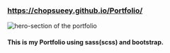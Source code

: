 ### https://chopsueey.github.io/Portfolio/

![hero-section of the portfolio](https://i.imgur.com/Xja9clm.png)


#### This is my Portfolio using sass(scss) and bootstrap.
